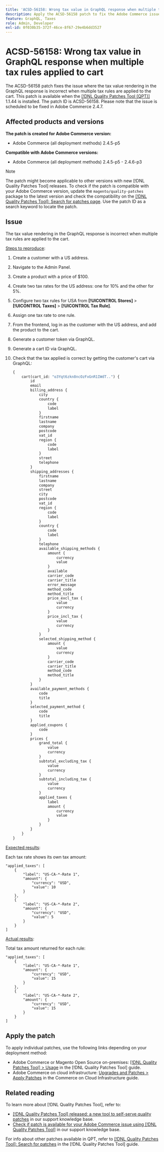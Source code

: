 ```yaml
---
title: 'ACSD-56158: Wrong tax value in GraphQL response when multiple tax rules applied to cart'
description: Apply the ACSD-56158 patch to fix the Adobe Commerce issue where the tax value rendering in the GraphQL response is incorrect when multiple tax rules are applied to the cart.
feature: GraphQL, Taxes
role: Admin, Developer
exl-id: 0f030b35-372f-46ce-8f67-29e4b6dd3527
---
```

# ACSD-56158: Wrong tax value in GraphQL response when multiple tax rules applied to cart

The ACSD-56158 patch fixes the issue where the tax value rendering in the GraphQL response is incorrect when multiple tax rules are applied to the cart. This patch is available when the [[!DNL Quality Patches Tool (QPT)]](https://experienceleague.adobe.com/en/docs/commerce-knowledge-base/kb/announcements/commerce-announcements/magento-quality-patches-released-new-tool-to-self-serve-quality-patches) 1.1.44 is installed. The patch ID is ACSD-56158. Please note that the issue is scheduled to be fixed in Adobe Commerce 2.4.7.

## Affected products and versions

**The patch is created for Adobe Commerce version:**

* Adobe Commerce (all deployment methods) 2.4.5-p5

**Compatible with Adobe Commerce versions:**

* Adobe Commerce (all deployment methods) 2.4.5-p5 - 2.4.6-p3

>[!NOTE]
>
>The patch might become applicable to other versions with new [!DNL Quality Patches Tool] releases. To check if the patch is compatible with your Adobe Commerce version, update the `magento/quality-patches` package to the latest version and check the compatibility on the [[!DNL Quality Patches Tool]: Search for patches page](https://experienceleague.adobe.com/tools/commerce-quality-patches/index.html). Use the patch ID as a search keyword to locate the patch.

## Issue

The tax value rendering in the GraphQL response is incorrect when multiple tax rules are applied to the cart.

<u>Steps to reproduce</u>:

1. Create a customer with a US address.
1. Navigate to the Admin Panel.
1. Create a product with a price of $100.
1. Create two tax rates for the US address: one for 10% and the other for 5%.
1. Configure two tax rules for USA from **[!UICONTROL Stores]** > **[!UICONTROL Taxes]** > **[!UICONTROL Tax Rule]**.
1. Assign one tax rate to one rule.
1. From the frontend, log in as the customer with the US address, and add the product to the cart.
1. Generate a customer token via GraphQL.
1. Generate a cart ID via GraphQL.
1. Check that the tax applied is correct by getting the customer's cart via GraphQL:

    ```GraphQL
    {
        cart(cart_id: "o3Yqt6zkn8ncOzFxGnR1IWdT..") {
            id
            email
            billing_address {
                city
                country {
                    code
                    label
                }
                firstname
                lastname
                company
                postcode
                vat_id
                region {
                    code
                    label
                }
                street
                telephone
            }
            shipping_addresses {
                firstname
                lastname
                company
                street
                city
                postcode
                vat_id
                region {
                    code
                    label
                }
                country {
                    code
                    label
                }
                telephone
                available_shipping_methods {
                    amount {
                        currency
                        value
                    }
                    available
                    carrier_code
                    carrier_title
                    error_message
                    method_code
                    method_title
                    price_excl_tax {
                        value
                        currency
                    }
                    price_incl_tax {
                        value
                        currency
                    }
                }
                selected_shipping_method {
                    amount {
                        value
                        currency
                    }
                    carrier_code
                    carrier_title
                    method_code
                    method_title
                }
            }
            available_payment_methods {
                code
                title
            }
            selected_payment_method {
                code
                title
            }
            applied_coupons {
                code
            }
            prices {
                grand_total {
                    value
                    currency
                }
                subtotal_excluding_tax {
                    value
                    currency
                }
                subtotal_including_tax {
                    value
                    currency
                }
                applied_taxes {
                    label
                    amount {
                        currency
                        value
                    }
                }
            }
        }
    }    
    ```

<u>Expected results</u>:

Each tax rate shows its own tax amount:

```
"applied_taxes": [
    {
        "label": "US-CA-*-Rate 1",
        "amount": {
            "currency": "USD",
            "value": 10
        }
    },
    {
        "label": "US-CA-*-Rate 2",
        "amount": {
            "currency": "USD",
            "value": 5
        }
    }
]
```

<u>Actual results</u>:

Total tax amount returned for each rule:

```
"applied_taxes": [
    {
        "label": "US-CA-*-Rate 1",
        "amount": {
            "currency": "USD",
            "value": 15
        }
    },
    {
        "label": "US-CA-*-Rate 2",
        "amount": {
            "currency": "USD",
            "value": 15
        }
    }
]
```

## Apply the patch

To apply individual patches, use the following links depending on your deployment method:

* Adobe Commerce or Magento Open Source on-premises: [[!DNL Quality Patches Tool] > Usage](https://experienceleague.adobe.com/docs/commerce-operations/tools/quality-patches-tool/usage.html) in the [!DNL Quality Patches Tool] guide.
* Adobe Commerce on cloud infrastructure: [Upgrades and Patches > Apply Patches](https://experienceleague.adobe.com/docs/commerce-cloud-service/user-guide/develop/upgrade/apply-patches.html) in the Commerce on Cloud Infrastructure guide.

## Related reading

To learn more about [!DNL Quality Patches Tool], refer to:

* [[!DNL Quality Patches Tool] released: a new tool to self-serve quality patches](https://experienceleague.adobe.com/en/docs/commerce-knowledge-base/kb/announcements/commerce-announcements/magento-quality-patches-released-new-tool-to-self-serve-quality-patches) in our support knowledge base.
* [Check if patch is available for your Adobe Commerce issue using [!DNL Quality Patches Tool]](/help/tools/quality-patches-tool/patches-available-in-qpt/check-patch-for-magento-issue-with-magento-quality-patches.md) in our support knowledge base.

For info about other patches available in QPT, refer to [[!DNL Quality Patches Tool]: Search for patches](https://experienceleague.adobe.com/tools/commerce-quality-patches/index.html) in the [!DNL Quality Patches Tool] guide.
